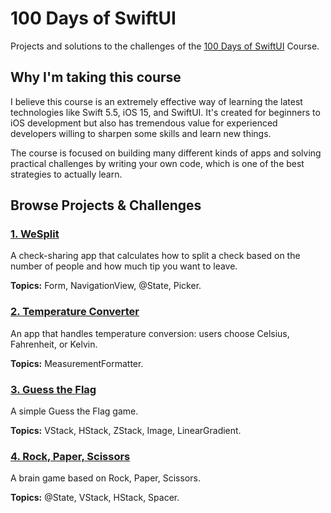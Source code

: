 # 100 Days of SwiftUI

Projects and solutions to the challenges of the [100 Days of SwiftUI](https://www.hackingwithswift.com/100/swiftui) Course.

## Why I'm taking this course

I believe this course is an extremely effective way of learning the latest technologies like Swift 5.5, iOS 15, and SwiftUI. It's created for beginners to iOS development but also has tremendous value for experienced developers willing to sharpen some skills and learn new things.

The course is focused on building many different kinds of apps and solving practical challenges by writing your own code, which is one of the best strategies to actually learn.

## Browse Projects & Challenges

### [1. WeSplit](/Project01/WeSplit/)

A check-sharing app that calculates how to split a check based on the number of people and how much tip you want to leave.

**Topics:** Form, NavigationView, @State, Picker.

### [2. Temperature Converter](/Project02/Converter/)

An app that handles temperature conversion: users choose Celsius, Fahrenheit, or Kelvin.

**Topics:** MeasurementFormatter.

### [3. Guess the Flag](/Project03/GuessTheFlag/)

A simple Guess the Flag game.

**Topics:** VStack, HStack, ZStack, Image, LinearGradient.

### [4. Rock, Paper, Scissors](/Project04/RockPaperScissors/)

A brain game based on Rock, Paper, Scissors.

**Topics:** @State, VStack, HStack, Spacer.
